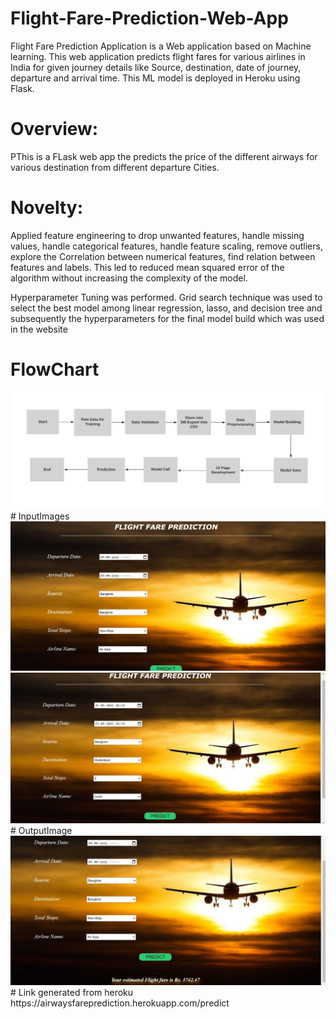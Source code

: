 # Flight-Fare-Prediction-Web-App
Flight Fare Prediction Application is a Web application based on Machine learning. This web application predicts flight fares for various airlines in India for given journey details like Source, destination, date of journey, departure and arrival time. This ML model is deployed in Heroku using Flask.
# Overview:
PThis is a FLask web app the predicts the price of the different airways for various destination from different departure Cities.
# Novelty:
Applied feature engineering to drop unwanted features, handle missing values, handle categorical features, handle feature scaling, remove outliers, explore the Correlation between numerical features, find relation between features and labels. This led to reduced mean squared error of the algorithm without increasing the complexity of the model.

Hyperparameter Tuning was performed. Grid search technique was used to select the best model among linear regression, lasso, and decision tree and subsequently the hyperparameters for the final model build which was used in the website
# FlowChart
<img src="https://github.com/shivisingla/airwayspriceprediction/blob/main/Flowchart.png">
# InputImages
<img src="https://github.com/shivisingla/airwayspriceprediction/blob/main/1.JPG">
<img src="https://github.com/shivisingla/airwayspriceprediction/blob/main/2.JPG">
# OutputImage
<img src="https://github.com/shivisingla/airwayspriceprediction/blob/main/3.JPG">
# Link generated from heroku
https://airwaysfareprediction.herokuapp.com/predict
